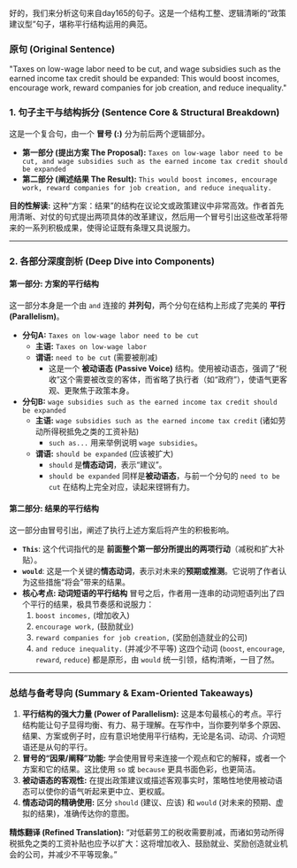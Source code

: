 好的，我们来分析这句来自day165的句子。这是一个结构工整、逻辑清晰的“政策建议型”句子，堪称平行结构运用的典范。

### **原句 (Original Sentence)**

"Taxes on low-wage labor need to be cut, and wage subsidies such as the earned income tax credit should be expanded: This would boost incomes, encourage work, reward companies for job creation, and reduce inequality."

### **1. 句子主干与结构拆分 (Sentence Core & Structural Breakdown)**

这是一个复合句，由一个 **冒号 (:)** 分为前后两个逻辑部分。

- **第一部分 (提出方案 The Proposal):** `Taxes on low-wage labor need to be cut, and wage subsidies such as the earned income tax credit should be expanded`
- **第二部分 (阐述结果 The Result):** `This would boost incomes, encourage work, reward companies for job creation, and reduce inequality.`

**目的性解读:** 这种“方案：结果”的结构在议论文或政策建议中非常高效。作者首先用清晰、对仗的句式提出两项具体的改革建议，然后用一个冒号引出这些改革将带来的一系列积极成果，使得论证既有条理又具说服力。

------

### **2. 各部分深度剖析 (Deep Dive into Components)**

#### **第一部分: 方案的平行结构**

这一部分本身是一个由 `and` 连接的 **并列句**，两个分句在结构上形成了完美的 **平行 (Parallelism)**。

- **分句A:** `Taxes on low-wage labor need to be cut`
  - **主语:** `Taxes on low-wage labor`
  - **谓语:** `need to be cut` (需要被削减)
    - 这是一个 **被动语态 (Passive Voice)** 结构。使用被动语态，强调了“税收”这个需要被改变的客体，而省略了执行者（如“政府”），使语气更客观、更聚焦于政策本身。
- **分句B:** `wage subsidies such as the earned income tax credit should be expanded`
  - **主语:** `wage subsidies such as the earned income tax credit` (诸如劳动所得税抵免之类的工资补贴)
    - `such as...` 用来举例说明 `wage subsidies`。
  - **谓语:** `should be expanded` (应该被扩大)
    - `should` 是**情态动词**，表示“建议”。
    - `should be expanded` 同样是**被动语态**，与前一个分句的 `need to be cut` 在结构上完全对应，读起来铿锵有力。

#### **第二部分: 结果的平行结构**

这一部分由冒号引出，阐述了执行上述方案后将产生的积极影响。

- **`This`**: 这个代词指代的是 **前面整个第一部分所提出的两项行动**（减税和扩大补贴）。
- **`would`**: 这是一个关键的**情态动词**，表示对未来的**预期或推测**。它说明了作者认为这些措施“将会”带来的结果。
- **核心考点: 动词短语的平行结构** 冒号之后，作者用一连串的动词短语列出了四个平行的结果，极具节奏感和说服力：
  1. `boost incomes,` (增加收入)
  2. `encourage work,` (鼓励就业)
  3. `reward companies for job creation,` (奖励创造就业的公司)
  4. `and reduce inequality.` (并减少不平等) 这四个动词 (`boost`, `encourage`, `reward`, `reduce`) 都是原形，由 `would` 统一引领，结构清晰，一目了然。

------

### **总结与备考导向 (Summary & Exam-Oriented Takeaways)**

1. **平行结构的强大力量 (Power of Parallelism):** 这是本句最核心的考点。平行结构能让句子显得均衡、有力、易于理解。在写作中，当你要列举多个原因、结果、方案或例子时，应有意识地使用平行结构，无论是名词、动词、介词短语还是从句的平行。
2. **冒号的“因果/阐释”功能:** 学会使用冒号来连接一个观点和它的解释，或者一个方案和它的结果。这比使用 `so` 或 `because` 更具书面色彩，也更简洁。
3. **被动语态的客观性:** 在提出政策建议或描述客观事实时，策略性地使用被动语态可以使你的语气听起来更中立、更权威。
4. **情态动词的精确使用:** 区分 `should` (建议、应该) 和 `would` (对未来的预期、虚拟的结果)，准确传达你的意图。

**精炼翻译 (Refined Translation):** “对低薪劳工的税收需要削减，而诸如劳动所得税抵免之类的工资补贴也应予以扩大：这将增加收入、鼓励就业、奖励创造就业机会的公司，并减少不平等现象。”